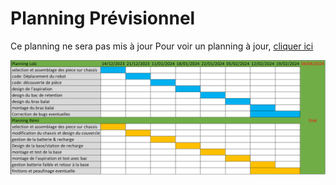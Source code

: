 # Planning Prévisionnel

Ce planning ne sera pas mis à jour
Pour voir un planning à jour, [cliquer ici](https://github.com/users/Loic-An/projects/4)

![planning excel](/Images/planning%20initial%20excel.png?raw=true "Screenshot")
